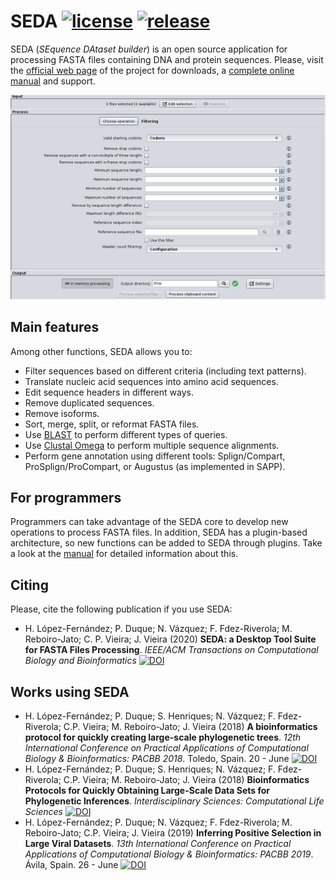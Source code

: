 # SEDA [![license](https://img.shields.io/github/license/sing-group/seda)](https://github.com/sing-group/seda) [![release](https://img.shields.io/github/release/sing-group/seda.svg)](http://www.sing-group.org/seda/download.html)
SEDA (*SEquence DAtaset builder*) is an open source application for processing FASTA files containing DNA and protein sequences. Please, visit the [official web page](http://www.sing-group.org/seda) of the project for downloads, a [complete online manual](http://www.sing-group.org/seda/manual) and support.

![SEDA Screenshot](seda-screenshot.png)

## Main features
Among other functions, SEDA allows you to:
- Filter sequences based on different criteria (including text patterns).
- Translate nucleic acid sequences into amino acid sequences.
- Edit sequence headers in different ways.
- Remove duplicated sequences.
- Remove isoforms.
- Sort, merge, split, or reformat FASTA files.
- Use [BLAST](https://blast.ncbi.nlm.nih.gov/Blast.cgi?CMD=Web&PAGE_TYPE=BlastDocs&DOC_TYPE=Download) to perform different types of queries.
- Use [Clustal Omega](http://www.clustal.org/omega/) to perform multiple sequence alignments.
- Perform gene annotation using different tools: Splign/Compart, ProSplign/ProCompart, or Augustus (as implemented in SAPP).

## For programmers
Programmers can take advantage of the SEDA core to develop new operations to process FASTA files. In addition, SEDA has a plugin-based architecture, so new functions can be added to SEDA through plugins. Take a look at the [manual](https://www.sing-group.org/seda/manual/developers.html) for detailed information about this.

## Citing
Please, cite the following publication if you use SEDA:
- H. López-Fernández; P. Duque; N. Vázquez; F. Fdez-Riverola; M. Reboiro-Jato; C. P. Vieira; J. Vieira (2020) **SEDA: a Desktop Tool Suite for FASTA Files Processing**. *IEEE/ACM Transactions on Computational Biology and Bioinformatics* [![DOI](https://img.shields.io/badge/doi-10.1109%2FTCBB.2020.3040383-blue)](https://doi.org/10.1109/TCBB.2020.3040383)

## Works using SEDA
- H. López-Fernández; P. Duque; S. Henriques; N. Vázquez; F. Fdez-Riverola; C.P. Vieira; M. Reboiro-Jato; J. Vieira (2018) **A bioinformatics protocol for quickly creating large-scale phylogenetic trees**. *12th International Conference on Practical Applications of Computational Biology & Bioinformatics: PACBB 2018*. Toledo, Spain. 20 - June [![DOI](https://img.shields.io/badge/doi-10.1007%2F978--3--319--98702--6__11-green.svg)](https://doi.org/10.1007/978-3-319-98702-6_11)
- H. López-Fernández; P. Duque; S. Henriques; N. Vázquez; F. Fdez-Riverola; C.P. Vieira; M. Reboiro-Jato; J. Vieira (2018) **Bioinformatics Protocols for Quickly Obtaining Large-Scale Data Sets for Phylogenetic Inferences**. *Interdisciplinary Sciences: Computational Life Sciences* [![DOI](https://img.shields.io/badge/doi-10.1007%2Fs12539--018--0312--5-green.svg)](http://doi.org/10.1007/s12539-018-0312-5)
- H. López-Fernández; P. Duque; N. Vázquez; F. Fdez-Riverola; M. Reboiro-Jato; C.P. Vieira; J. Vieira (2019) **Inferring Positive Selection in Large Viral Datasets**. *13th International Conference on Practical Applications of Computational Biology & Bioinformatics: PACBB 2019*. Ávila, Spain. 26 - June [![DOI](https://img.shields.io/badge/doi-10.1007%2F978--3--030--23873--5__8-green)](https://doi.org/10.1007/978-3-030-23873-5_8)
